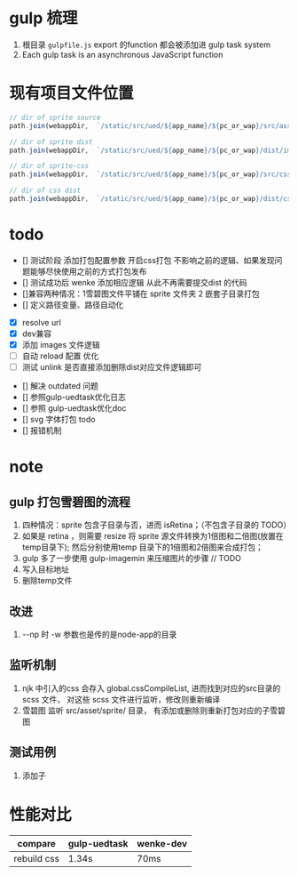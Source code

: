 # gulp 梳理

1. 根目录 `gulpfile.js` export 的function 都会被添加进 gulp task system
2. Each gulp task is an asynchronous JavaScript function

# 现有项目文件位置

```js
// dir of sprite source
path.join(webappDir,  `/static/src/ued/${app_name}/${pc_or_wap}/src/asset/sprite`) // 可以有一层子目录 将分别打包

// dir of sprite dist
path.join(webappDir,  `/static/src/ued/${app_name}/${pc_or_wap}/dist/images/sprite`)

// dir of sprite-css
path.join(webappDir,  `/static/src/ued/${app_name}/${pc_or_wap}/src/css/sprite`)

// dir of css dist
path.join(webappDir,  `/static/src/ued/${app_name}/${pc_or_wap}/dist/css`)
```

# todo

- [] 测试阶段 添加打包配置参数 开启css打包 不影响之前的逻辑、如果发现问题能够尽快使用之前的方式打包发布
- [] 测试成功后  wenke 添加相应逻辑  从此不再需要提交dist 的代码
- []兼容两种情况：1雪碧图文件平铺在 sprite 文件夹  2 嵌套子目录打包
- [] 定义路径变量、路径自动化
- [x] resolve url
- [x] dev兼容
- [x] 添加 images 文件逻辑
- [ ] 自动 reload 配置 优化
- [ ] 测试 unlink  是否直接添加删除dist对应文件逻辑即可
- [] 解决 outdated 问题
- [] 参照gulp-uedtask优化日志
- [] 参照 gulp-uedtask优化doc
- [] svg 字体打包  todo
- [] 报错机制

# note

## gulp 打包雪碧图的流程

1. 四种情况：sprite 包含子目录与否，进而 isRetina；（不包含子目录的 TODO）
2. 如果是 retina ，则需要 resize 将 sprite 源文件转换为1倍图和二倍图(放置在temp目录下); 然后分别使用temp 目录下的1倍图和2倍图来合成打包；
3. gulp 多了一步使用 gulp-imagemin 来压缩图片的步骤  // TODO
4. 写入目标地址
5. 删除temp文件


## 改进

1. --np 时   -w 参数也是传的是node-app的目录

## 监听机制

1. njk 中引入的css 会存入  global.cssCompileList, 进而找到对应的src目录的 scss 文件， 对这些 scss 文件进行监听，修改则重新编译
2. 雪碧图 监听 src/asset/sprite/ 目录，  有添加或删除则重新打包对应的子雪碧图

## 测试用例

1. 添加子


# 性能对比

| compare     | gulp-uedtask | wenke-dev |
|-------------|--------------|-----------|
| rebuild css | 1.34s        | 70ms      |